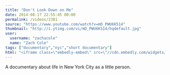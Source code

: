 ```yaml
---
title: "Don't Look Down on Me"
date: 2014-08-17 22:55:45 00:00
permalink: /videos/2381
source: "https://www.youtube.com/watch?v=mD_PWU6K514"
thumbnail: "http://i.ytimg.com/vi/mD_PWU6K514/hqdefault.jpg"
user:
  username: "zachacole"
  name: "Zach Cole"
tags: ["documentary","nyc","short documentary"]
html: "<iframe class=\"embedly-embed\" src=\"//cdn.embedly.com/widgets/media.html?src=http%3A%2F%2Fwww.youtube.com%2Fembed%2FmD_PWU6K514%3Fwmode%3Dtransparent%26feature%3Doembed&wmode=transparent&url=http%3A%2F%2Fwww.youtube.com%2Fwatch%3Fv%3DmD_PWU6K514&image=http%3A%2F%2Fi.ytimg.com%2Fvi%2FmD_PWU6K514%2Fhqdefault.jpg&key=daaebf4d9cdd46779200162d0ca86e20&type=text%2Fhtml&schema=youtube\" width=\"854\" height=\"480\" scrolling=\"no\" frameborder=\"0\" allowfullscreen></iframe>"
---
```


A documentary about life in New York City as a little person.